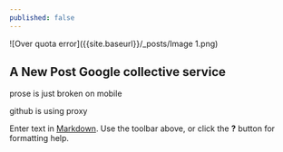 ```yaml
---
published: false
---
```





![Over quota error]({{site.baseurl}}/_posts/Image 1.png)
## A New Post Google collective service
prose is just broken on mobile

github is using proxy


Enter text in [Markdown](http://daringfireball.net/projects/markdown/). Use the toolbar above, or click the **?** button for formatting help.

